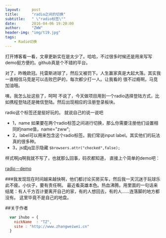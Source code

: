 ```yaml
---
layout:     post
title:      "radio之间的切换"
subtitle:   " \"radio标签\""
date:       2016-04-06 19:20:00
author:     "ZWW"
header-img: "img/t19.jpg"
tags:
    - Radio切换
---
```



打开博客看一看，文章更新实在是太少了。哈哈，不过很多时候还是用来写写demo挺方便的。github真是个不错的平台。

对了，昨晚欧冠。托雷斯进球了，然后又被罚下。人生赢家真是大起大落。其实我一直相信马竞是可以击败巴萨的，每次都少打一人。让我看的
很不过瘾啊，马竞加油哦。

咦，我怎么扯这些了，呵呵 不说了，今天做项目用到一个radio选择登陆方式，比如携程登陆还是微信登陆。然后出现相应的注册登录板块。

radio这个标签还是挺好玩的。
就说自己的说一说吧 

* 1，name 如果要在两个radio标签之间进行切换，那么你需要注册他们设置相同的name值，name="zww";
* 2，label可以用来包含这个radio标签。我们常说input label。其实他们的玩法真的很多种。
* 3，js或jq显示隐藏 ``` $browsers.attr("checked",false); ```


样式啊jq啊我就不写了，也就那么回事，码农都知道，
直接上个简单的demo吧：

<a href="http://www.zhangweiwei.cn/demo/radio.html" target="_blank">radio－demo</a>


###我发现现在时间越来越快啊，他们都讨论买房买车，然后我一天沉迷于玩球乐此不疲。小伙子，要有责任啊。
最近看英雄本色。热血沸腾。用里面的一句话来结尾：有人千方百计要离开自己的家，有的人想回去，有的人……连落脚的地方都没有。
这里毕竟不是自己的地盘。



 ##关于作者

```javascript
  var ihubo = {
    nickName  : "TZ",
    site : "http://www.zhangweiwei.cn"
  }
```

    

